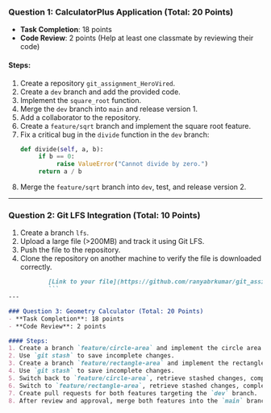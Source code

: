 ### Question 1: CalculatorPlus Application (Total: 20 Points)  
- **Task Completion**: 18 points  
- **Code Review**: 2 points (Help at least one classmate by reviewing their code)  

#### Steps:  
1. Create a repository `git_assignment_HeroVired`.  
2. Create a `dev` branch and add the provided code.  
3. Implement the `square_root` function.  
4. Merge the `dev` branch into `main` and release version 1.  
5. Add a collaborator to the repository.  
6. Create a `feature/sqrt` branch and implement the square root feature.  
7. Fix a critical bug in the `divide` function in the `dev` branch:  
    ```python  
    def divide(self, a, b):  
         if b == 0:  
              raise ValueError("Cannot divide by zero.")  
         return a / b  
    ```  
8. Merge the `feature/sqrt` branch into `dev`, test, and release version 2.  

---

### Question 2: Git LFS Integration (Total: 10 Points)  
1. Create a branch `lfs`.  
2. Upload a large file (>200MB) and track it using Git LFS.  
3. Push the file to the repository.  
4. Clone the repository on another machine to verify the file is downloaded correctly.  
 ```markdown
            [Link to your file](https://github.com/ranyabrkumar/git_assignment_HeroVired/blob/lfs/GitLFS.md)
            ```
---

### Question 3: Geometry Calculator (Total: 20 Points)  
- **Task Completion**: 18 points  
- **Code Review**: 2 points  

#### Steps:  
1. Create a branch `feature/circle-area` and implement the circle area feature.  
2. Use `git stash` to save incomplete changes.  
3. Create a branch `feature/rectangle-area` and implement the rectangle area feature.  
4. Use `git stash` to save incomplete changes.  
5. Switch back to `feature/circle-area`, retrieve stashed changes, complete, and push.  
6. Switch to `feature/rectangle-area`, retrieve stashed changes, complete, and push.  
7. Create pull requests for both features targeting the `dev` branch.  
8. After review and approval, merge both features into the `main` branch.  
